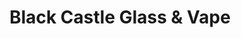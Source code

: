 ---
title: "Black Castle Glass & Vape"
url: /maumee/black-castle-glass-und-vape/
shop: E-Zigaretten
---
